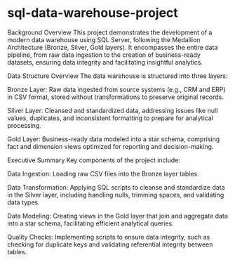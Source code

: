 # sql-data-warehouse-project

Background Overview
This project demonstrates the development of a modern data warehouse using SQL Server, following the Medallion Architecture (Bronze, Silver, Gold layers).
 It encompasses the entire data pipeline, from raw data ingestion to the creation of business-ready datasets, ensuring data integrity and facilitating insightful analytics.

Data Structure Overview
The data warehouse is structured into three layers:

Bronze Layer: Raw data ingested from source systems (e.g., CRM and ERP) in CSV format, stored without transformations to preserve original records.

Silver Layer: Cleansed and standardized data, addressing issues like null values, duplicates, and inconsistent formatting to prepare for analytical processing.

Gold Layer: Business-ready data modeled into a star schema, comprising fact and dimension views optimized for reporting and decision-making.

Executive Summary
Key components of the project include:

Data Ingestion: Loading raw CSV files into the Bronze layer tables.

Data Transformation: Applying SQL scripts to cleanse and standardize data in the Silver layer, including handling nulls, trimming spaces, and validating data types.

Data Modeling: Creating views in the Gold layer that join and aggregate data into a star schema, facilitating efficient analytical queries.

Quality Checks: Implementing scripts to ensure data integrity, such as checking for duplicate keys and validating referential integrity between tables.

